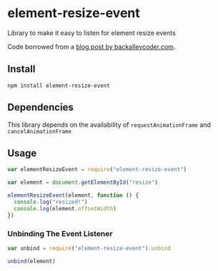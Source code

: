 # element-resize-event

Library to make it easy to listen for element resize events

Code borrowed from a [blog post by
backalleycoder.com](http://www.backalleycoder.com/2013/03/18/cross-browser-event-based-element-resize-detection/).

## Install

`npm install element-resize-event`

## Dependencies

This library depends on the availability of `requestAnimationFrame` and `cancelAnimationFrame`

## Usage

```javascript
var elementResizeEvent = require("element-resize-event")

var element = document.getElementById("resize")

elementResizeEvent(element, function () {
  console.log("resized!")
  console.log(element.offsetWidth)
})
```

### Unbinding The Event Listener

```javascript
var unbind = require("element-resize-event").unbind

unbind(element)
```
